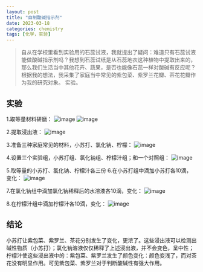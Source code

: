 ```yaml
---
layout: post
title: "自制酸碱指示剂"
date: 2023-03-18
categories: chemistry
tags: [化学，实验]
---
```

>自从在学校里看到实验用的石蕊试液，我就提出了疑问：难道只有石蕊试液能做酸碱指示剂吗？我想到石蕊试纸是从石蕊地衣这种植物中提取出来的，那么我们生活当中其他花卉、蔬果，是否也能像石蕊一样对酸碱有反应呢？根据我的想法，我采集了家庭当中常见的紫包菜、紫罗兰花瓣、茶花花瓣作为我的研究对象。
实验。

## 实验

1.取等量材料研磨：
![image](https://user-images.githubusercontent.com/77920708/226150556-dd83e1b3-561c-4463-a066-70ade7d1913d.png)
![image](https://user-images.githubusercontent.com/77920708/226150561-307cb09a-343a-4cd1-9207-164f7e9a33f2.png)

2.提取浸出液：
![image](https://user-images.githubusercontent.com/77920708/226150563-f709ea90-705e-4ad3-9a27-adc07140fcb3.png)

3.准备三种家庭常见的材料，小苏打、氯化钠、柠檬：
![image](https://user-images.githubusercontent.com/77920708/226150566-843c1ac6-276b-4367-b73c-9c1d406f8dab.png)

4.设置三个实验组，小苏打组、氯化钠组、柠檬汁组；和一个对照组：
![image](https://user-images.githubusercontent.com/77920708/226150575-d9eb0db8-fa82-47dd-8b59-c0bb4d3dad73.png)

5.取等量的小苏打、氯化钠、柠檬汁各三份
6.在小苏打组中滴加小苏打各10滴，变化：
![image](https://user-images.githubusercontent.com/77920708/226150584-2d6189b1-83f3-4f06-8a31-f7e82e33dc87.png)

7.在氯化钠组中滴加氯化钠稀释后的水溶液各10滴，变化：
![image](https://user-images.githubusercontent.com/77920708/226150587-a0c72c02-e358-4bc2-9928-5df78a3cc0de.png)

8.在柠檬汁组中滴加柠檬汁各10滴，变化：
![image](https://user-images.githubusercontent.com/77920708/226150590-7169c795-bfa0-4bf2-8529-ec0efaae3ebb.png)

## 结论
小苏打让紫包菜、紫罗兰、茶花分别发生了变化，更浓了。这些浸出液可以检测出碱性物质（小苏打）；氯化钠溶液仅仅稀释了上述浸出液，并不会变色，呈中性；柠檬汁使这些浸出液中的：紫包菜、紫罗兰发生了颜色变化：颜色变浅了，而对茶花没有明显作用。可见紫包菜、紫罗兰对于判断酸碱性有强大作用。
